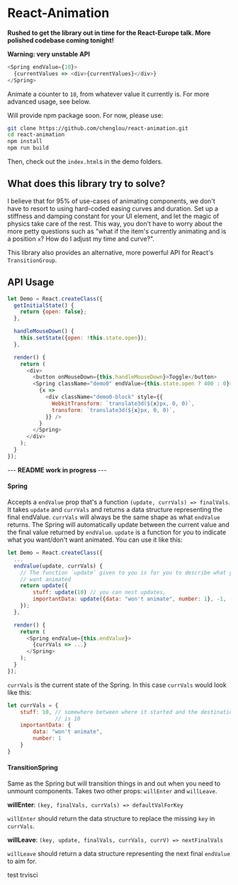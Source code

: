 # React-Animation

__Rushed to get the library out in time for the React-Europe talk. More polished codebase coming tonight!__

**Warning: very unstable API**

```js
<Spring endValue={10}>
  {currentValues => <div>{currentValues}</div>}
</Spring>
```

Animate a counter to `10`, from whatever value it currently is. For more advanced usage, see below.

Will provide npm package soon. For now, please use:

```sh
git clone https://github.com/chenglou/react-animation.git
cd react-animation
npm install
npm run build
```

Then, check out the `index.html`s in the demo folders.

## What does this library try to solve?

I believe that for 95% of use-cases of animating components, we don't have to resort to using hard-coded easing curves and duration. Set up a stiffness and damping constant for your UI element, and let the magic of physics take care of the rest. This way, you don't have to worry about the more petty questions such as "what if the item's currently animating and is a position `x`? How do I adjust my time and curve?".

This library also provides an alternative, more powerful API for React's `TransitionGroup`.

## API Usage

```js
let Demo = React.createClass({
  getInitialState() {
    return {open: false};
  },

  handleMouseDown() {
    this.setState({open: !this.state.open});
  },

  render() {
    return (
      <div>
        <button onMouseDown={this.handleMouseDown}>Toggle</button>
        <Spring className="demo0" endValue={this.state.open ? 400 : 0}>
          {x =>
            <div className="demo0-block" style={{
              WebkitTransform: `translate3d(${x}px, 0, 0)`,
              transform: `translate3d(${x}px, 0, 0)`,
            }} />
          }
        </Spring>
      </div>
    );
  }
});
```

--- **README work in progress** ---

#### Spring
Accepts a `endValue` prop that's a function `(update, currVals) => finalVals`. It takes `update` and `currVals` and returns a data structure representing the final endValue. `currVals` will always be the same shape as what `endValue` returns. The Spring will automatically update between the current value and the final value returned by `endValue`.
`update` is a function for you to indicate what you want/don't want animated. You can use it like this:
```js
let Demo = React.createClass({
  ...
  endValue(update, currVals) {
    // The function `update` given to you is for you to describe what you
    // want animated
    return update({
        stuff: update(10) // you can nest updates,
        importantData: update({data: "won't animate", number: 1}, -1, -1) // Un-update
    });
  },

  render() {
    return (
      <Spring endValue={this.endValue}>
        {currVals => ...}
      </Spring>
    );
  }
});
```
`currVals` is the current state of the Spring. In this case `currVals` would look like this:

```js
let currVals = {
    stuff: 10, // somewhere between where it started and the destination which
               // is 10
    importantData: {
        data: "won't animate",
        number: 1
    }
}
```

#### TransitionSpring
Same as the Spring but will transition things in and out when you need to unmount components. Takes two other props: `willEnter` and `willLeave`.

__willEnter__: `(key, finalVals, currVals) => defaultValForKey`

`willEnter` should return the data structure to replace the missing `key` in `currVals`.

__willLeave__: `(key, update, finalVals, currVals, currV) => nextFinalVals`

`willLeave` should return a data structure representing the next final `endValue` to aim for.


test trvisci